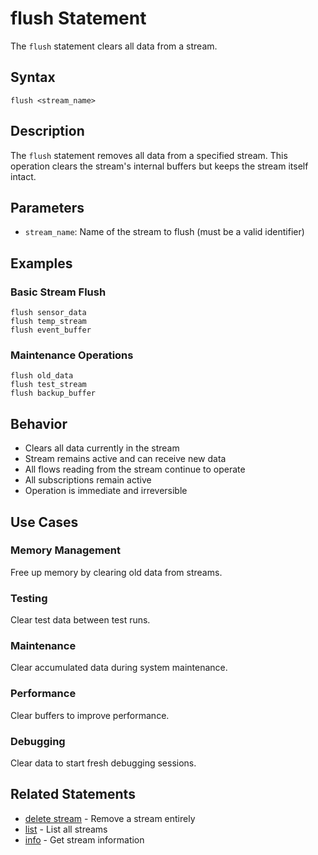 # flush Statement

The `flush` statement clears all data from a stream.

## Syntax

```jsonjet
flush <stream_name>
```

## Description

The `flush` statement removes all data from a specified stream. This operation clears the stream's internal buffers but keeps the stream itself intact.

## Parameters

- `stream_name`: Name of the stream to flush (must be a valid identifier)

## Examples

### Basic Stream Flush

```jsonjet
flush sensor_data
flush temp_stream
flush event_buffer
```

### Maintenance Operations

```jsonjet
flush old_data
flush test_stream
flush backup_buffer
```

## Behavior

- Clears all data currently in the stream
- Stream remains active and can receive new data
- All flows reading from the stream continue to operate
- All subscriptions remain active
- Operation is immediate and irreversible

## Use Cases

### Memory Management
Free up memory by clearing old data from streams.

### Testing
Clear test data between test runs.

### Maintenance
Clear accumulated data during system maintenance.

### Performance
Clear buffers to improve performance.

### Debugging
Clear data to start fresh debugging sessions.

## Related Statements

- [delete stream](./delete-stream.md) - Remove a stream entirely
- [list](./list.md) - List all streams
- [info](./info.md) - Get stream information 